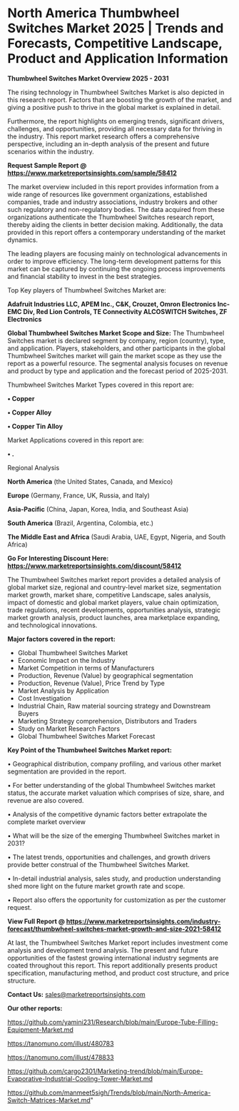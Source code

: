 # North America Thumbwheel Switches Market 2025 | Trends and Forecasts, Competitive Landscape, Product and Application Information

<Strong> Thumbwheel Switches Market Overview 2025 - 2031</strong>

The rising technology in Thumbwheel Switches Market is also depicted in this research report. Factors that are boosting the growth of the market, and giving a positive push to thrive in the global market is explained in detail.

Furthermore, the report highlights on emerging trends, significant drivers, challenges, and opportunities, providing all necessary data for thriving in the industry. This report market research offers a comprehensive perspective, including an in-depth analysis of the present and future scenarios within the industry.

<strong>Request Sample Report @ <a href=https://www.marketreportsinsights.com/sample/58412>https://www.marketreportsinsights.com/sample/58412</a></strong>

The market overview included in this report provides information from a wide range of resources like government organizations, established companies, trade and industry associations, industry brokers and other such regulatory and non-regulatory bodies. The data acquired from these organizations authenticate the Thumbwheel Switches research report, thereby aiding the clients in better decision making. Additionally, the data provided in this report offers a contemporary understanding of the market dynamics.

The leading players are focusing mainly on technological advancements in order to improve efficiency. The long-term development patterns for this market can be captured by continuing the ongoing process improvements and financial stability to invest in the best strategies.

Top Key players of Thumbwheel Switches Market are:

<strong>Adafruit Industries LLC, APEM Inc., C&K, Crouzet, Omron Electronics Inc-EMC Div, Red Lion Controls, TE Connectivity ALCOSWITCH Switches, ZF Electronics</strong>

<strong><b>Global Thumbwheel Switches Market Scope and Size:</b></strong>
The Thumbwheel Switches market is declared segment by company, region (country), type, and application. Players, stakeholders, and other participants in the global Thumbwheel Switches market will gain the market scope as they use the report as a powerful resource. The segmental analysis focuses on revenue and product by type and application and the forecast period of 2025-2031.

Thumbwheel Switches Market Types covered in this report are:

<strong>• Copper

• Copper Alloy

• Copper Tin Alloy</strong>

Market Applications covered in this report are:

<strong>• .</strong> 

Regional Analysis

<strong>North America</strong> (the United States, Canada, and Mexico)

<strong>Europe</strong> (Germany, France, UK, Russia, and Italy)

<strong>Asia-Pacific</strong> (China, Japan, Korea, India, and Southeast Asia)

<strong>South America</strong> (Brazil, Argentina, Colombia, etc.)

<strong>The Middle East and Africa</strong> (Saudi Arabia, UAE, Egypt, Nigeria, and South Africa)

<strong>Go For Interesting Discount Here: <a href=https://www.marketreportsinsights.com/discount/58412>https://www.marketreportsinsights.com/discount/58412</a></strong>

The Thumbwheel Switches market report provides a detailed analysis of global market size, regional and country-level market size, segmentation market growth, market share, competitive Landscape, sales analysis, impact of domestic and global market players, value chain optimization, trade regulations, recent developments, opportunities analysis, strategic market growth analysis, product launches, area marketplace expanding, and technological innovations.

<strong><b>Major factors covered in the report:</b></strong>
<ul>
  <li>Global Thumbwheel Switches Market </li>
  <li>Economic Impact on the Industry</li>
  <li>Market Competition in terms of Manufacturers</li>
  <li>Production, Revenue (Value) by geographical segmentation</li>
  <li>Production, Revenue (Value), Price Trend by Type</li>
  <li>Market Analysis by Application</li>
  <li>Cost Investigation</li>
  <li>Industrial Chain, Raw material sourcing strategy and Downstream Buyers</li>
  <li>Marketing Strategy comprehension, Distributors and Traders</li>
  <li>Study on Market Research Factors</li>
  <li>Global Thumbwheel Switches Market Forecast</li>
</ul>

<strong><b>Key Point of the Thumbwheel Switches Market report:</b></strong>

• Geographical distribution, company profiling, and various other market segmentation are provided in the report.

• For better understanding of the global Thumbwheel Switches market status, the accurate market valuation which comprises of size, share, and revenue are also covered.

• Analysis of the competitive dynamic factors better extrapolate the complete market overview

• What will be the size of the emerging Thumbwheel Switches market in 2031?

• The latest trends, opportunities and challenges, and growth drivers provide better construal of the Thumbwheel Switches Market.

• In-detail industrial analysis, sales study, and production understanding shed more light on the future market growth rate and scope.

• Report also offers the opportunity for customization as per the customer request.

<strong><b>View Full Report @ <a href=https://www.marketreportsinsights.com/industry-forecast/thumbwheel-switches-market-growth-and-size-2021-58412>https://www.marketreportsinsights.com/industry-forecast/thumbwheel-switches-market-growth-and-size-2021-58412</a></b></strong>


At last, the Thumbwheel Switches Market report includes investment come analysis and development trend analysis. The present and future opportunities of the fastest growing international industry segments are coated throughout this report. This report additionally presents product specification, manufacturing method, and product cost structure, and price structure.

<strong>Contact Us:</strong>
sales@marketreportsinsights.com

<strong>Our other reports:</strong>

<a href=https://github.com/yamini231/Research/blob/main/Europe-Tube-Filling-Equipment-Market.md>https://github.com/yamini231/Research/blob/main/Europe-Tube-Filling-Equipment-Market.md</a>

<a href=https://tanomuno.com/illust/480783>https://tanomuno.com/illust/480783</a>

<a href=https://tanomuno.com/illust/478833>https://tanomuno.com/illust/478833</a>

<a href=https://github.com/cargo2301/Marketing-trend/blob/main/Europe-Evaporative-Industrial-Cooling-Tower-Market.md>https://github.com/cargo2301/Marketing-trend/blob/main/Europe-Evaporative-Industrial-Cooling-Tower-Market.md</a>

<a href=https://github.com/manmeet5sigh/Trends/blob/main/North-America-Switch-Matrices-Market.md>https://github.com/manmeet5sigh/Trends/blob/main/North-America-Switch-Matrices-Market.md</a>"
